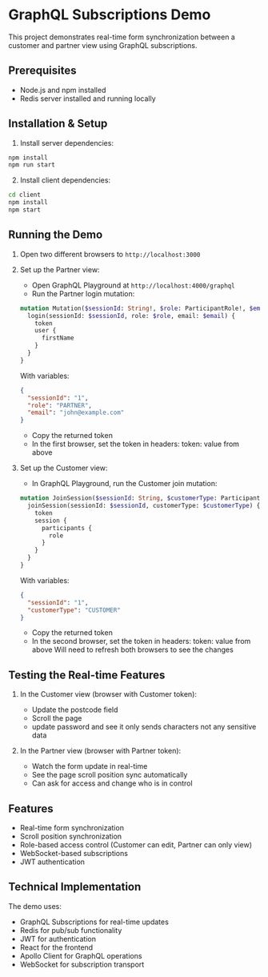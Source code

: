# GraphQL Subscriptions Demo

This project demonstrates real-time form synchronization between a customer and partner view using GraphQL subscriptions.

## Prerequisites

- Node.js and npm installed
- Redis server installed and running locally

## Installation & Setup

1. Install server dependencies:
```bash
npm install
npm run start
```

2. Install client dependencies:
```bash
cd client
npm install
npm start
```

## Running the Demo

1. Open two different browsers to `http://localhost:3000`

2. Set up the Partner view:
   - Open GraphQL Playground at `http://localhost:4000/graphql`
   - Run the Partner login mutation:
   ```graphql
   mutation Mutation($sessionId: String!, $role: ParticipantRole!, $email: String!) {
     login(sessionId: $sessionId, role: $role, email: $email) {
       token
       user {
         firstName
       }
     }
   }
   ```
   With variables:
   ```json
   {
     "sessionId": "1",
     "role": "PARTNER",
     "email": "john@example.com"
   }
   ```
   - Copy the returned token
   - In the first browser, set the token in headers: 
   token: value from above

3. Set up the Customer view:
   - In GraphQL Playground, run the Customer join mutation:
   ```graphql
   mutation JoinSession($sessionId: String, $customerType: ParticipantRole) {
     joinSession(sessionId: $sessionId, customerType: $customerType) {
       token
       session {
         participants {
           role
         }
       }
     }
   }
   ```
   With variables:
   ```json
   {
     "sessionId": "1",
     "customerType": "CUSTOMER"
   }
   ```
   - Copy the returned token
   - In the second browser, set the token in headers: 
   token: value from above
Will need to refresh both browsers to see the changes
## Testing the Real-time Features

1. In the Customer view (browser with Customer token):
   - Update the postcode field
   - Scroll the page
   - update password and see it only sends characters not any sensitive data
   
2. In the Partner view (browser with Partner token):
   - Watch the form update in real-time
   - See the page scroll position sync automatically
   - Can ask for access and change who is in control

## Features

- Real-time form synchronization
- Scroll position synchronization
- Role-based access control (Customer can edit, Partner can only view)
- WebSocket-based subscriptions
- JWT authentication

## Technical Implementation

The demo uses:
- GraphQL Subscriptions for real-time updates
- Redis for pub/sub functionality
- JWT for authentication
- React for the frontend
- Apollo Client for GraphQL operations
- WebSocket for subscription transport
